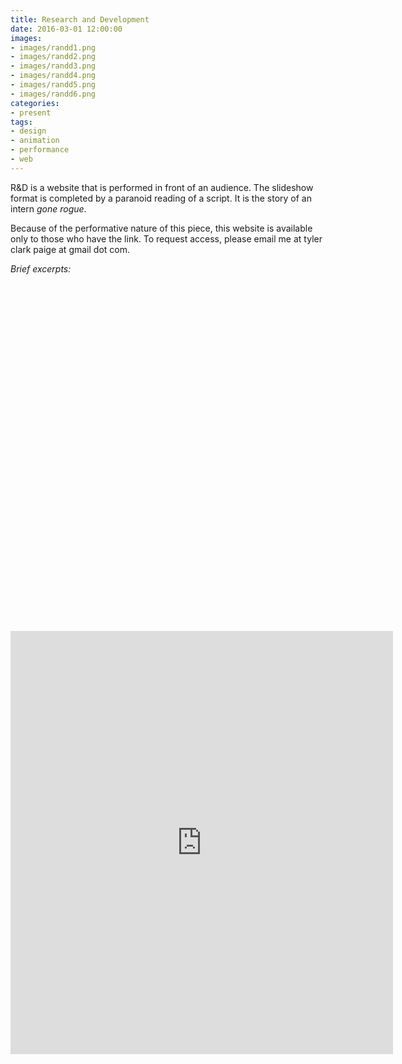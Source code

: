 ```yaml
---
title: Research and Development
date: 2016-03-01 12:00:00
images:
- images/randd1.png
- images/randd2.png
- images/randd3.png
- images/randd4.png
- images/randd5.png
- images/randd6.png
categories:
- present
tags:
- design
- animation
- performance
- web
---
```

R&D is a website that is performed in front of an audience. The slideshow format is completed by a paranoid reading of a script. It is the story of an intern *gone rogue*.

Because of the performative nature of this piece, this website is available only to those who have the link. To request access, please email me at tyler clark paige at gmail dot com.

_Brief excerpts:_

<div class="embeddedVideo-container"><div class="embeddedVideo" style="padding-top:110.63%"><iframe src="https://player.vimeo.com/video/164472099?color=BDB7AD&title=0&byline=0&portrait=0" width="612" height="677" frameborder="0" webkitallowfullscreen mozallowfullscreen allowfullscreen></iframe></div></div>
